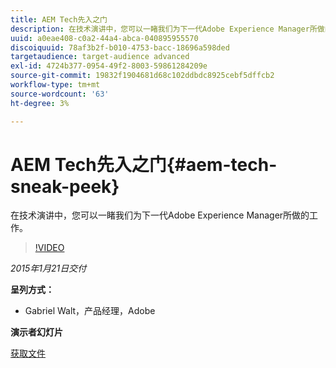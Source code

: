 ```yaml
---
title: AEM Tech先入之门
description: 在技术演讲中，您可以一睹我们为下一代Adobe Experience Manager所做的工作。
uuid: a0eae408-c0a2-44a4-abca-040895955570
discoiquuid: 78af3b2f-b010-4753-bacc-18696a598ded
targetaudience: target-audience advanced
exl-id: 4724b377-0954-49f2-8003-59861284209e
source-git-commit: 19832f1904681d68c102ddbdc8925cebf5dffcb2
workflow-type: tm+mt
source-wordcount: '63'
ht-degree: 3%

---
```


# AEM Tech先入之门{#aem-tech-sneak-peek}

在技术演讲中，您可以一睹我们为下一代Adobe Experience Manager所做的工作。

>[!VIDEO](https://video.tv.adobe.com/v/19384/?quality=9)

*2015年1月21日交付*

**呈列方式：**

* Gabriel Walt，产品经理，Adobe

**演示者幻灯片**

[获取文件](assets/aem-technical-sneak-peek.pdf)
<!--
[Get back to the Overview](https://helpx.adobe.com/experience-manager/kt/eseminars/gems/aem-index.html)
-->
